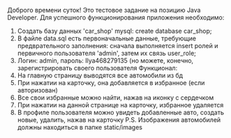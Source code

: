 Доброго времени суток! Это тестовое задание на позицию Java Developer.
Для успешного функционирования приложения необходимо:
1. Создать базу данных 'car_shop' mysql: create database car_shop;
2. В файле data.sql есть первоначальные данные, требующие предврательного заполнения: сначала выполняется insert ролей и первичного пользователя 'admin', затем их связь user_role;
3. Логин: admin, пароль: Ilya468279135 (но можете, конечно, зарегистрировать своего пользователя
Функционал:
1. На главную страницу выводятся все автомобили из бд
2. При нажатии на карточку, она добавляется в избранное (если авторизован)
3. Все свои избранные можно найти, нажав на иконку с сердечком
4. При нажатии на данной странице на карточку, избранное удаляется
5. В профиле пользователя можно увидеть добавленные авто, создать новые, удалить, нажав на карточку
   P.S. Изображения автомобилей должны находиться в папке static/images
